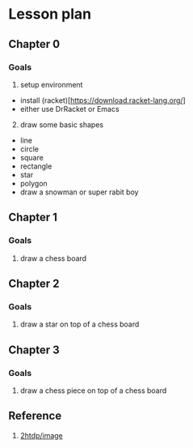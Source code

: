 # Lesson plan

## Chapter 0

### Goals

1. setup environment
  - install (racket)[https://download.racket-lang.org/]
  - either use DrRacket or Emacs

2. draw some basic shapes
  - line
  - circle
  - square
  - rectangle
  - star
  - polygon
  - draw a snowman or super rabit boy
  
## Chapter 1

### Goals

1. draw a chess board

## Chapter 2

### Goals

1. draw a star on top of a chess board


## Chapter 3

### Goals

1. draw a chess piece on top of a chess board
  
  



## Reference
1. [2htdp/image](https://docs.racket-lang.org/teachpack/2htdpimage.html)
